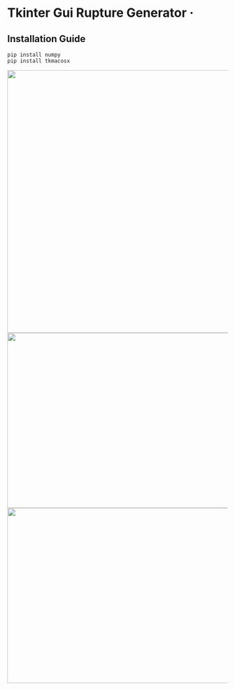 # Tkinter Gui Rupture Generator &middot;

## Installation Guide
```shell
pip install numpy
pip install tkmacosx
```

<img src="https://user-images.githubusercontent.com/40639118/178615523-b6d354b9-29a0-431b-8346-e7f4cebd8a98.png" width="800" height="600" />

<img src="https://user-images.githubusercontent.com/40639118/178580554-db64aa39-ff1a-40eb-9848-337aa3934b79.png" width="800" height="400" />

<img src="https://user-images.githubusercontent.com/40639118/175870074-8c29a702-aa23-48bf-ad7e-c5ce5b5d868b.png" width="600" height="400" />

